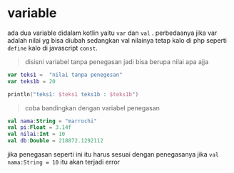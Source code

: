 # variable 

ada dua variable didalam kotlin yaitu `var` dan `val` . perbedaanya jika var adalah nilai yg bisa diubah sedangkan val nilainya tetap kalo di php seperti `define` kalo di javascript `const`. 

> disisni variabel tanpa penegasan jadi bisa berupa nilai apa ajja
```kotlin
var teks1 =  "nilai tanpa penegesan"
var teks1b = 20

println("teks1: $teks1 teks1b : $teks1b")
```

> coba bandingkan dengan variabel penegasan
```kotlin
val nama:String = "marrochi"
val pi:Float = 3.14f
val nilai:Int = 10
val db:Double = 218872.1292112
```
jika penegasan seperti ini itu harus sesuai dengan penegasanya jika `val nama:String = 10` itu akan terjadi error
